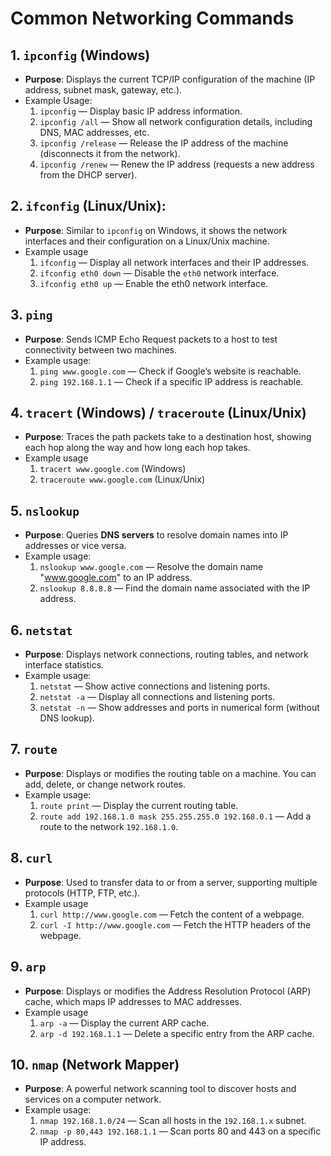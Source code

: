 # Common Networking Commands

## 1. `ipconfig` (Windows)

- **Purpose**: Displays the current TCP/IP configuration of the machine (IP address, subnet mask, gateway, etc.).
- Example Usage:
  1. `ipconfig` — Display basic IP address information.
  2. `ipconfig /all` — Show all network configuration details, including DNS, MAC addresses, etc.
  3. `ipconfig /release` — Release the IP address of the machine (disconnects it from the network).
  4. `ipconfig /renew` — Renew the IP address (requests a new address from the DHCP server).

## 2. `ifconfig` (Linux/Unix):

- **Purpose**: Similar to `ipconfig` on Windows, it shows the network interfaces and their configuration on a Linux/Unix machine.
- Example usage
  1. `ifconfig` — Display all network interfaces and their IP addresses.
  2. `ifconfig eth0 down` — Disable the `eth0` network interface.
  3. `ifconfig eth0 up` — Enable the eth0 network interface.

## 3. `ping`

- **Purpose**: Sends ICMP Echo Request packets to a host to test connectivity between two machines.
- Example usage:
  1. `ping www.google.com` — Check if Google’s website is reachable.
  2. `ping 192.168.1.1` — Check if a specific IP address is reachable.

## 4. `tracert` (Windows) / `traceroute` (Linux/Unix)

- **Purpose**: Traces the path packets take to a destination host, showing each hop along the way and how long each hop takes.
- Example usage
  1. `tracert www.google.com` (Windows)
  2. `traceroute www.google.com` (Linux/Unix)

## 5. `nslookup`

- **Purpose**: Queries **DNS servers** to resolve domain names into IP addresses or vice versa.
- Example usage:
  1. `nslookup www.google.com` — Resolve the domain name "www.google.com" to an IP address.
  2. `nslookup 8.8.8.8` — Find the domain name associated with the IP address.

## 6. `netstat`

- **Purpose**: Displays network connections, routing tables, and network interface statistics.
- Example usage:
  1. `netstat` — Show active connections and listening ports.
  2. `netstat -a` — Display all connections and listening ports.
  3. `netstat -n` — Show addresses and ports in numerical form (without DNS lookup).

## 7. `route`

- **Purpose**: Displays or modifies the routing table on a machine. You can add, delete, or change network routes.
- Example usage:
  1. `route print` — Display the current routing table.
  2. `route add 192.168.1.0 mask 255.255.255.0 192.168.0.1` — Add a route to the network `192.168.1.0`.

## 8. `curl`

- **Purpose**: Used to transfer data to or from a server, supporting multiple protocols (HTTP, FTP, etc.).
- Example usage
  1. `curl http://www.google.com` — Fetch the content of a webpage.
  2. `curl -I http://www.google.com` — Fetch the HTTP headers of the webpage.

## 9. `arp`

- **Purpose**: Displays or modifies the Address Resolution Protocol (ARP) cache, which maps IP addresses to MAC addresses.
- Example usage
  1. `arp -a` — Display the current ARP cache.
  2. `arp -d 192.168.1.1` — Delete a specific entry from the ARP cache.

## 10. `nmap` (Network Mapper)

- **Purpose**: A powerful network scanning tool to discover hosts and services on a computer network.
- Example usage:
  1. `nmap 192.168.1.0/24` — Scan all hosts in the `192.168.1.x` subnet.
  2. `nmap -p 80,443 192.168.1.1` — Scan ports 80 and 443 on a specific IP address.
